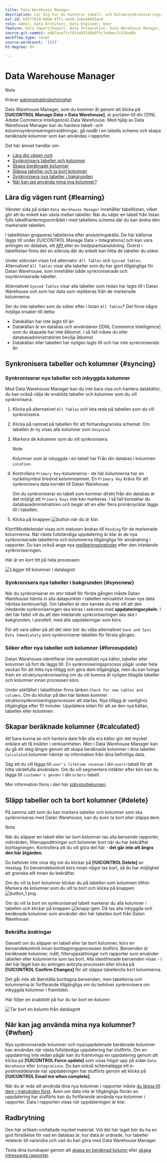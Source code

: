 ```yaml
---
title: Data Warehouse Manager
description: Lär dig hur du hanterar tabell- och kolumnsynkroniseringsinställningar, fördjupar dig i ett tabellschema och skapar beräknade kolumner som kan användas i rapporter.
exl-id: b9577919-0db0-47f1-a426-1abe48443ac0
role: Admin, Data Architect, Data Engineer, User
feature: Data Import/Export, Data Integration, Data Warehouse Manager, Commerce Tables
source-git-commit: adb7aaef1cf914d43348abf5c7e4bec7c51bed0c
workflow-type: tm+mt
source-wordcount: '1237'
ht-degree: 0%

---
```


# Data Warehouse Manager

>[!NOTE]
>
>Kräver [administratörsbehörighet](../../administrator/user-management/user-management.md)

Data Warehouse Manager, som du kommer åt genom att klicka på **[!UICONTROL Manage Data > Data Warehouse]**, är portalen till din [!DNL Adobe Commerce Intelligence]-Data Warehouse. Med hjälp av Data Warehouse Manager kan du hantera tabell- och kolumnsynkroniseringsinställningar, gå nedåt i en tabells schema och skapa beräknade kolumner som kan användas i rapporter.

Det här ämnet handlar om:

* [Lära dig vägen runt](#learning)
* [Synkronisera tabeller och kolumner](#syncing)
* [Skapa beräknade kolumner](#calculated)
* [Släppa tabeller och ta bort kolumner](#delete)
* [Synkronisera nya tabeller i bakgrunden](#syncnew)
* [När kan jag använda mina nya kolumner?](#when)

## Lära dig vägen runt {#learning}

Vänster sida på sidan `Data Warehouse Manager` innehåller tabelllistan, vilket gör att du enkelt kan växla mellan tabeller. När du väljer en tabell från listan fylls tabellhanteringsområdet i med tabellens schema där du kan ändra den markerade tabellen.

I tabelllistan grupperas tabellerna efter anslutningskälla. De här källorna läggs till under [!UICONTROL Manage Data > Integrations] och kan vara antingen en databas, ett [ API ](https://developer.adobe.com/commerce/services/reporting/) eller en tredjepartsanslutning. Överst i tabelllistan finns det en sökruta där du enkelt kan hitta de tabeller du söker.

Under sökrutan visas två alternativ: `All Tables` och `Synced Tables`. Alternativet `All Tables` visar alla tabeller som du har gjort tillgängliga för Datan Warehouse, som innehåller både synkroniserade och osynkroniserade tabeller.

Alternativet `Synced Tables` visar alla tabeller som redan har lagts till i Datan Warehouse och som har data som replikeras från de markerade kolumnerna.

Ser du inte tabellen som du söker efter i listan `All Tables`? Det finns några möjliga orsaker till detta:

* Datakällan har inte lagts till än
* Datakällan är en databas och användaren [!DNL Commerce Intelligence] som du skapade har inte åtkomst. I så fall måste du eller databasadministratören bevilja åtkomst.
* Datakällan eller tabellen har nyligen lagts till och har inte synkroniserats än

## Synkronisera tabeller och kolumner {#syncing}

### Synkroniserar nya tabeller och inbyggda kolumner

Med Data Warehouse Manager kan du inte bara visa och hantera datakällor, du kan också välja de enskilda tabeller och kolumner som du vill synkronisera.

1. Klicka på alternativet `All Tables` och leta reda på tabellen som du vill synkronisera.
1. Klicka på namnet på tabellen för att förhandsgranska schemat. Om tabellen är ny visas alla kolumner som `Unsynced`.
1. Markera de kolumner som du vill synkronisera.

   >[!NOTE]
   >
   >Kolumner som är inbyggda i en tabell har Från din databas i kolumnen `Location`.

1. Kontrollera `Primary Key`-kolumnerna - de här kolumnerna har en nyckelsymbol bredvid kolumnnamnet. En `Primary Key` krävs för att synkronisera data korrekt till Datan Warehouse.

   Om du synkroniserar en tabell som kommer direkt från din databas är det möjligt att `Primary Keys` inte kan markeras. I så fall kontaktar du databasadministratören och begär att en eller flera primärnycklar läggs till i tabellen.
1. Klicka på knappen ![button](../../assets/button.png) när du är klar.

*Klart!Meddelandet* visas och statusen ändras till `Pending` för de markerade kolumnerna. När nästa fullständiga uppdatering är klar är de nya synkroniserade tabellerna och kolumnerna tillgängliga för användning i rapporter. Du kan också ange nya [replikeringsmetoder](./cfg-replication-methods.md) efter den inledande synkroniseringen.

Här är en kort titt på hela processen:

![Lägger till kolumner i datalagret](../../assets/DW_sync.gif)

### Synkronisera nya tabeller i bakgrunden {#syncnew}

När du synkroniserar en stor tabell för första gången måste Datan Warehouse hämta in alla datapunkter i tabellen retroaktivt innan nya data hämtas kontinuerligt. Om tabellen är stor kanske du inte vill att den inledande synkroniseringen ska köras i sekvens med **uppdateringscykeln**. I det här fallet vill du att den inledande synkroniseringen ska ske i bakgrunden, i *parallell*, med alla uppdateringar som körs.

För att vara säker på att det sker bör du välja alternativet `Save and Sync Data Immediately` som synkroniserar tabellen för första gången.

### Söker efter nya tabeller och kolumner {#forceupdate}

Datan Warehouse identifierar inte automatiskt nya källor, tabeller eller kolumner så fort de läggs till. En synkroniseringsprocess pågår under hela veckan för att hitta nya tillägg och göra dem tillgängliga, men du kan tvinga fram en struktursynkronisering om du vill komma åt nyligen tillagda tabeller och kolumner innan processen körs.

Under sökfältet i tabelllistan finns länken `Check for new tables and columns`. Om du klickar på den här länken kommer struktursynkroniseringsprocessen att startas. Nya tillägg är vanligtvis tillgängliga efter 10 minuter. Uppdatera sidan för att se den nya källan, tabellen eller kolumnen.

## Skapar beräknade kolumner {#calculated}

Att bara kunna se och hantera data från alla era källor gör det mycket enklare att få insikter i verksamheten. Men i Data Warehouse Manager kan du gå ett steg längre genom att skapa beräknade kolumner i dina tabeller. `Calculated` kolumner hämtar ny information från dina befintliga data.

Säg att du vill lägga till `user's lifetime revenue` i din `users`-tabell för att hitta värdefulla användare. Om du vill segmentera intäkter efter kön kan du lägga till `customer's gender` i din `orders`-tabell.

Mer information finns i den här [självstudiekursen](../../data-analyst/data-warehouse-mgr/creating-calculated-columns.md).

## Släpp tabeller och ta bort kolumner {#delete}

På samma sätt som du kan markera tabeller och kolumner som ska synkroniseras med Datan Warehouse, kan du även ta bort eller släppa dem.

>[!NOTE]
>
>När du släpper en tabell eller tar bort kolumner tas alla beroende rapporter, mätvärden, filteruppsättningar och kolumner bort när du har bekräftat borttagningen. Kontrollera att du vill göra det här - **det går inte att ångra den här åtgärden.**

Du behöver inte oroa dig om du klickar på **[!UICONTROL Delete]** av misstag. En beroendekontroll körs innan något tas bort, så du har möjlighet att granska allt innan du bekräftar.

Om du vill ta bort kolumner klickar du på tabellen som kolumnen tillhör. Markera de kolumner som du vill ta bort och klicka på knappen ![button\_1.png](../../assets/button_1.png) .

Om du vill ta bort en synkroniserad tabell markerar du alla kolumner i tabellen och klickar på knappen ![knapp](../../assets/button_1.png) igen. Då tas alla inbyggda och beräknade kolumner som använder den här tabellen bort från Datan Warehouse.

### Bekräfta ändringar

Oavsett om du släpper en tabell eller tar bort kolumner, körs en beroendekontroll innan borttagningsprocessen slutförs. Beroenden är beräknade kolumner, mått, filteruppsättningar och rapporter som använder tabellen eller kolumnerna som tas bort. Alla identifierade beroenden visas - i det här läget kan du antingen avbryta processen eller klicka på **[!UICONTROL Confirm Changes]** för att släppa tabellen/ta bort kolumnerna.

Det går inte att återställa borttagna beroenden, men tabellerna och kolumnerna är fortfarande tillgängliga om du behöver synkronisera om inbyggda kolumner i framtiden.

Här följer en snabbtitt på hur du tar bort en kolumn:

![Tar bort en kolumn från datalagret](../../assets/DW_delete.gif)

## När kan jag använda mina nya kolumner? {#when}

Nya synkroniserade kolumner och nya/uppdaterade beräknade kolumner kan användas när nästa fullständiga uppdatering har slutförts. Om en uppdatering inte redan pågår kan du framtvinga en uppdatering genom att klicka på **[!UICONTROL Force update]** som visas högst upp på sidan `Data Warehouse` eller `Integrations`. Du kan också schemalägga ett e-postmeddelande när uppdateringen har slutförts genom att klicka på **[!UICONTROL Email me when complete]**.

När du är redo att använda dina nya kolumner i rapporter måste [du lägga till dem i mätvärden först](../data-warehouse-mgr/manage-data-dimensions-metrics.md). Även om data inte är tillgängliga förrän en uppdatering har slutförts kan du fortfarande använda nya kolumner i rapporter. Data i rapporten visas när uppdateringen är klar.

## Radbrytning

Den här artikeln omfattade mycket material. Vid det här laget bör du ha en god förståelse för vad en databas är, hur data är ordnade, hur tabeller relaterar till varandra och vad du kan göra med Data Warehouse Manager.

Testa dina kunskaper genom att [skapa en beräknad kolumn](../data-warehouse-mgr/creating-calculated-columns.md) eller [skapa intressanta rapporter](../../tutorials/using-visual-report-builder.md).
